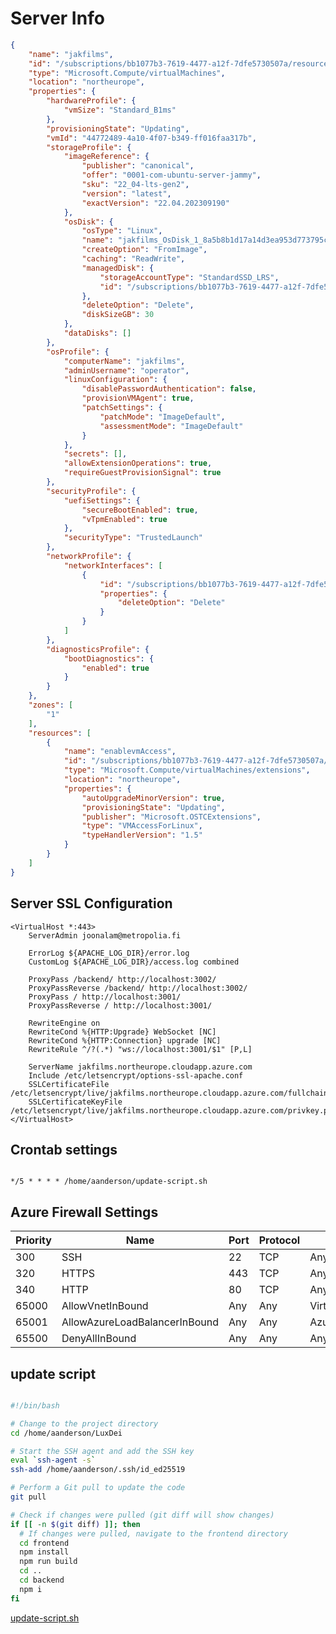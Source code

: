 # Server Info


```json
{
    "name": "jakfilms",
    "id": "/subscriptions/bb1077b3-7619-4477-a12f-7dfe5730507a/resourceGroups/jakfilms_group/providers/Microsoft.Compute/virtualMachines/jakfilms",
    "type": "Microsoft.Compute/virtualMachines",
    "location": "northeurope",
    "properties": {
        "hardwareProfile": {
            "vmSize": "Standard_B1ms"
        },
        "provisioningState": "Updating",
        "vmId": "44772489-4a10-4f07-b349-ff016faa317b",
        "storageProfile": {
            "imageReference": {
                "publisher": "canonical",
                "offer": "0001-com-ubuntu-server-jammy",
                "sku": "22_04-lts-gen2",
                "version": "latest",
                "exactVersion": "22.04.202309190"
            },
            "osDisk": {
                "osType": "Linux",
                "name": "jakfilms_OsDisk_1_8a5b8b1d17a14d3ea953d773795cb8d8",
                "createOption": "FromImage",
                "caching": "ReadWrite",
                "managedDisk": {
                    "storageAccountType": "StandardSSD_LRS",
                    "id": "/subscriptions/bb1077b3-7619-4477-a12f-7dfe5730507a/resourceGroups/JAKFILMS_GROUP/providers/Microsoft.Compute/disks/jakfilms_OsDisk_1_8a5b8b1d17a14d3ea953d773795cb8d8"
                },
                "deleteOption": "Delete",
                "diskSizeGB": 30
            },
            "dataDisks": []
        },
        "osProfile": {
            "computerName": "jakfilms",
            "adminUsername": "operator",
            "linuxConfiguration": {
                "disablePasswordAuthentication": false,
                "provisionVMAgent": true,
                "patchSettings": {
                    "patchMode": "ImageDefault",
                    "assessmentMode": "ImageDefault"
                }
            },
            "secrets": [],
            "allowExtensionOperations": true,
            "requireGuestProvisionSignal": true
        },
        "securityProfile": {
            "uefiSettings": {
                "secureBootEnabled": true,
                "vTpmEnabled": true
            },
            "securityType": "TrustedLaunch"
        },
        "networkProfile": {
            "networkInterfaces": [
                {
                    "id": "/subscriptions/bb1077b3-7619-4477-a12f-7dfe5730507a/resourceGroups/jakfilms_group/providers/Microsoft.Network/networkInterfaces/jakfilms467_z1",
                    "properties": {
                        "deleteOption": "Delete"
                    }
                }
            ]
        },
        "diagnosticsProfile": {
            "bootDiagnostics": {
                "enabled": true
            }
        }
    },
    "zones": [
        "1"
    ],
    "resources": [
        {
            "name": "enablevmAccess",
            "id": "/subscriptions/bb1077b3-7619-4477-a12f-7dfe5730507a/resourceGroups/jakfilms_group/providers/Microsoft.Compute/virtualMachines/jakfilms/extensions/enablevmAccess",
            "type": "Microsoft.Compute/virtualMachines/extensions",
            "location": "northeurope",
            "properties": {
                "autoUpgradeMinorVersion": true,
                "provisioningState": "Updating",
                "publisher": "Microsoft.OSTCExtensions",
                "type": "VMAccessForLinux",
                "typeHandlerVersion": "1.5"
            }
        }
    ]
}
```

## Server SSL Configuration

```apacheconf
<VirtualHost *:443>
    ServerAdmin joonalam@metropolia.fi

    ErrorLog ${APACHE_LOG_DIR}/error.log
    CustomLog ${APACHE_LOG_DIR}/access.log combined

    ProxyPass /backend/ http://localhost:3002/
    ProxyPassReverse /backend/ http://localhost:3002/
    ProxyPass / http://localhost:3001/
    ProxyPassReverse / http://localhost:3001/

    RewriteEngine on
    RewriteCond %{HTTP:Upgrade} WebSocket [NC]
    RewriteCond %{HTTP:Connection} upgrade [NC]
    RewriteRule ^/?(.*) "ws://localhost:3001/$1" [P,L]

    ServerName jakfilms.northeurope.cloudapp.azure.com
    Include /etc/letsencrypt/options-ssl-apache.conf
    SSLCertificateFile /etc/letsencrypt/live/jakfilms.northeurope.cloudapp.azure.com/fullchain.pem
    SSLCertificateKeyFile /etc/letsencrypt/live/jakfilms.northeurope.cloudapp.azure.com/privkey.pem
</VirtualHost>

```

## Crontab settings

```crontab

*/5 * * * * /home/aanderson/update-script.sh

```

## Azure Firewall Settings

| Priority | Name                          | Port | Protocol | Source            | Destination    | Action |
| -------- | ----------------------------- | ---- | -------- | ----------------- | -------------- | ------ |
| 300      | SSH                           | 22   | TCP      | Any               | Any            | Allow  |
| 320      | HTTPS                         | 443  | TCP      | Any               | Any            | Allow  |
| 340      | HTTP                          | 80   | TCP      | Any               | Any            | Allow  |
| 65000    | AllowVnetInBound              | Any  | Any      | VirtualNetwork    | VirtualNetwork | Allow  |
| 65001    | AllowAzureLoadBalancerInBound | Any  | Any      | AzureLoadBalancer | Any            | Allow  |
| 65500    | DenyAllInBound                | Any  | Any      | Any               | Any            | Deny   |

## update script

```bash

#!/bin/bash

# Change to the project directory
cd /home/aanderson/LuxDei

# Start the SSH agent and add the SSH key
eval `ssh-agent -s`
ssh-add /home/aanderson/.ssh/id_ed25519

# Perform a Git pull to update the code
git pull

# Check if changes were pulled (git diff will show changes)
if [[ -n $(git diff) ]]; then
  # If changes were pulled, navigate to the frontend directory
  cd frontend
  npm install
  npm run build
  cd ..
  cd backend
  npm i
fi

```

[update-script.sh](update-script.sh)
